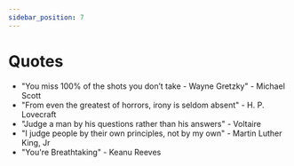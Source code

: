 ```yaml
---
sidebar_position: 7
---
```


# Quotes

- "You miss 100% of the shots you don’t take - Wayne Gretzky" - Michael Scott
- "From even the greatest of horrors, irony is seldom absent" - H. P. Lovecraft
- "Judge a man by his questions rather than his answers" - Voltaire
- "I judge people by their own principles, not by my own" - Martin Luther King, Jr
- "You're Breathtaking" - Keanu Reeves